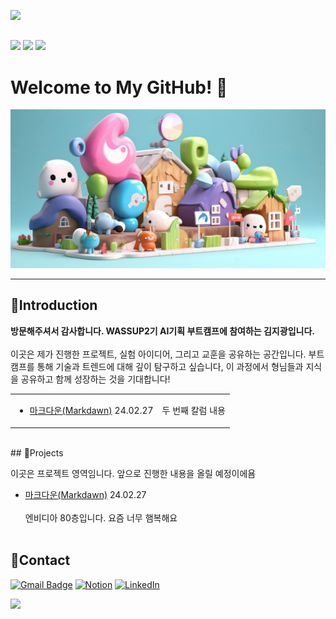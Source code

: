 <img src="https://capsule-render.vercel.app/api?type=waving&color=000080&height=200&section=header&text=WASSUP2&fontSize=70&fontColor=FFFFFF" /><br>

##  


<img src="https://img.shields.io/badge/Python-14354C?style=for-the-badge&logo=python&logoColor=white" /> <img src="https://img.shields.io/badge/MySQL-00000F?style=for-the-badge&logo=mysql&logoColor=white" /> <img src="https://img.shields.io/badge/Made%20with-Jupyter-orange?style=for-the-badge&logo=Jupyter"/>

# Welcome to My GitHub! 👋


![Colorful cartoon village scene](image/cute.png)

---
## 🌟Introduction

**방문해주셔서 감사합니다. WASSUP2기 AI기획 부트캠프에 참여하는 김지광입니다.**<br>
<br>
이곳은 제가 진행한 프로젝트, 실험 아이디어, 그리고 교훈을 공유하는 공간입니다. 부트캠프를 통해 기술과 트렌드에 대해 깊이 탐구하고 싶습니다, 이 과정에서 형님들과 지식을 공유하고 함께 성장하는 것을 기대합니다!<br>
<table>
<tr>
<td>

* [마크다운(Markdawn)](https://github.com/JIPaang/wassup2/tree/main/python_grammar)   24.02.27

</td>
<td>

두 번째 칼럼 내용

</td>
</tr>
</table>
 <br>
## 🧩Projects

이곳은 프로젝트 영역임니다. 앞으로 진행한 내용을 올릴 예정이에욤<br>
* [마크다운(Markdawn)](https://github.com/JIPaang/wassup2/tree/main/python_grammar) 24.02.27 <br> <br>
엔비디아 80층입니다. 요즘 너무 햄복해요<br> <br>


## **🐾Contact**

[![Gmail Badge](https://img.shields.io/badge/Gmail-D14836?style=for-the-badge&logo=gmail&logoColor=white)](mailto:rpdlszjs4@gmail.com) [![Notion](https://img.shields.io/badge/Notion-000000?style=for-the-badge&logo=notion&logoColor=white)](https://oreumi.notion.site/09f569b9c9ae4b4a8e522820ac430f3d?pvs=25) [![LinkedIn](https://img.shields.io/badge/LinkedIn-0077B5?style=for-the-badge&logo=linkedin&logoColor=white)](https://www.linkedin.com/in/paaang/)


<img src="https://capsule-render.vercel.app/api?type=waving&color=000080&height=150&section=footer" />




